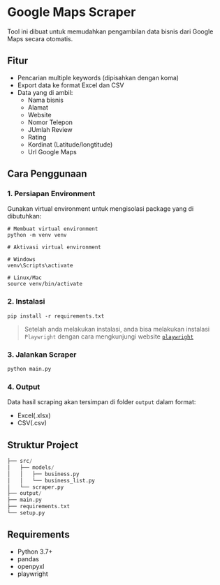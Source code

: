 # Google Maps Scraper

Tool ini dibuat untuk memudahkan pengambilan data bisnis dari Google Maps secara otomatis. 

## Fitur 

- Pencarian multiple keywords (dipisahkan dengan koma)
- Export data ke format Excel dan CSV
- Data yang di ambil:
    - Nama bisnis
    - Alamat
    - Website
    - Nomor Telepon
    - JUmlah Review
    - Rating
    - Kordinat (Latitude/longtitude)
    - Url Google Maps

## Cara Penggunaan

### 1. Persiapan Environment
Gunakan virtual environment untuk mengisolasi package yang di dibutuhkan:

```
# Membuat virtual environment
python -m venv venv

# Aktivasi virtual environment

# Windows
venv\Scripts\activate

# Linux/Mac
source venv/bin/activate
```

### 2. Instalasi

```
pip install -r requirements.txt
```
> Setelah anda melakukan instalasi, anda bisa melakukan instalasi `Playwright` dengan cara mengkunjungi website [``playwright``](https://playwright.dev/python/docs/intro)

### 3. Jalankan Scraper

```python
python main.py
```

### 4. Output

Data hasil scraping akan tersimpan di folder `output` dalam format:
- Excel(.xlsx)
- CSV(.csv)

## Struktur Project

```python
├── src/
│   ├── models/
│   │   ├── business.py
│   │   └── business_list.py
│   └── scraper.py
├── output/
├── main.py
├── requirements.txt
└── setup.py
```

## Requirements
- Python 3.7+
- pandas
- openpyxl
- playwright